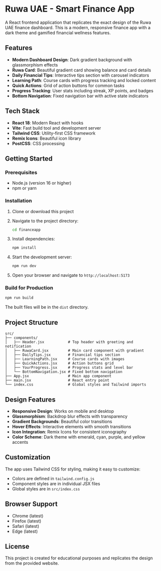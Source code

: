 # Ruwa UAE - Smart Finance App

A React frontend application that replicates the exact design of the Ruwa UAE finance dashboard. This is a modern, responsive finance app with a dark theme and gamified financial wellness features.

## Features

- **Modern Dashboard Design**: Dark gradient background with glassmorphism effects
- **Ruwa Card**: Beautiful gradient card showing balance and card details
- **Daily Financial Tips**: Interactive tips section with carousel indicators
- **Learning Path**: Course cards with progress tracking and locked content
- **Quick Actions**: Grid of action buttons for common tasks
- **Progress Tracking**: User stats including streak, XP points, and badges
- **Bottom Navigation**: Fixed navigation bar with active state indicators

## Tech Stack

- **React 18**: Modern React with hooks
- **Vite**: Fast build tool and development server
- **Tailwind CSS**: Utility-first CSS framework
- **Remix Icons**: Beautiful icon library
- **PostCSS**: CSS processing

## Getting Started

### Prerequisites

- Node.js (version 16 or higher)
- npm or yarn

### Installation

1. Clone or download this project
2. Navigate to the project directory:
   ```bash
   cd financeapp
   ```

3. Install dependencies:
   ```bash
   npm install
   ```

4. Start the development server:
   ```bash
   npm run dev
   ```

5. Open your browser and navigate to `http://localhost:5173`

### Build for Production

```bash
npm run build
```

The built files will be in the `dist` directory.

## Project Structure

```
src/
├── components/
│   ├── Header.jsx           # Top header with greeting and notification
│   ├── RuwaCard.jsx         # Main card component with gradient
│   ├── DailyTips.jsx        # Financial tips section
│   ├── LearningPath.jsx     # Course cards with images
│   ├── QuickActions.jsx     # Action buttons grid
│   ├── YourProgress.jsx     # Progress stats and level bar
│   └── BottomNavigation.jsx # Fixed bottom navigation
├── App.jsx                  # Main app component
├── main.jsx                 # React entry point
└── index.css                # Global styles and Tailwind imports
```

## Design Features

- **Responsive Design**: Works on mobile and desktop
- **Glassmorphism**: Backdrop blur effects with transparency
- **Gradient Backgrounds**: Beautiful color transitions
- **Hover Effects**: Interactive elements with smooth transitions
- **Icon Integration**: Remix Icons for consistent iconography
- **Color Scheme**: Dark theme with emerald, cyan, purple, and yellow accents

## Customization

The app uses Tailwind CSS for styling, making it easy to customize:

- Colors are defined in `tailwind.config.js`
- Component styles are in individual JSX files
- Global styles are in `src/index.css`

## Browser Support

- Chrome (latest)
- Firefox (latest)
- Safari (latest)
- Edge (latest)

## License

This project is created for educational purposes and replicates the design from the provided website.
